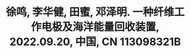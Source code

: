 ---
title: '徐鸣, <strong>李华健</strong>, 田蜜, 邓泽明. 一种纤维工作电极及海洋能量回收装置, 2022.09.20, 中国, CN 113098321B'
collection: publications
category: patent
paperurl: '/files/fiber.pdf'
---